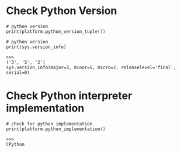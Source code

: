 # Check Python Version

```
# python version
print(platform.python_version_tuple())

# python version
print(sys.version_info)

>>>
('3', '5', '2')
sys.version_info(major=3, minor=5, micro=2, releaselevel='final', serial=0)
```

# Check Python interpreter implementation

```
# check for python implementation
print(platform.python_implementation()

>>>
CPython
```

